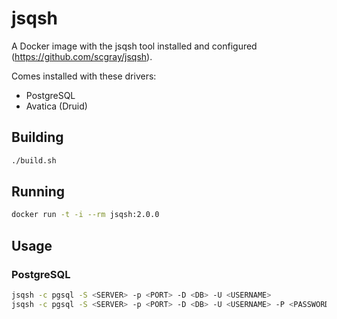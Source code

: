 # jsqsh

A Docker image with the jsqsh tool installed and configured (https://github.com/scgray/jsqsh).

Comes installed with these drivers:

- PostgreSQL
- Avatica (Druid)

## Building

```bash
./build.sh
```

## Running

```bash
docker run -t -i --rm jsqsh:2.0.0
```

## Usage

### PostgreSQL

```bash
jsqsh -c pgsql -S <SERVER> -p <PORT> -D <DB> -U <USERNAME>
jsqsh -c pgsql -S <SERVER> -p <PORT> -D <DB> -U <USERNAME> -P <PASSWORD>
```
